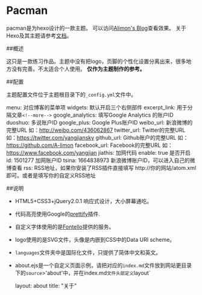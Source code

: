 # Pacman

pacman是为hexo设计的一款主题。
可以访问[Alimon's Blog](http://yangjian.me)查看效果。
关于Hexo及其主题请参考[文档](http://zespia.tw/hexo/)。

##概述

这只是一款练习作品。主题中没有把logo，页脚的个性化设置分离出来，很多地方没有完善。不太适合个人使用。
**仅作为主题制作的参考。**

##配置

主题配置文件位于主题根目录下的`_config.yml`文件中。

menu: 对应博客的菜单项
widgets: 默认开启三个右侧部件
excerpt_link: 用于分隔文章`<!--more-->`
google_analytics: 填写Google Analytics 的账户ID
duoshuo: 多说账户ID
google_plus: Google Plus账户ID
weibo_url: 新浪微博的完整URL 如：http://weibo.com/436062867
twitter_url: Twitter的完整URL 如：https://twitter.com/yangjiansky
github_url: Github账户的完整URL 如：https://github.com/A-limon
facebook_url: Facebook的完整URL 如：https://www.facebook.com/yangjian
jiathis: 加网代码
  enable: true 是否开启
  id: 1501277 加网账户ID
  tsina: 1664838973 新浪微博账户ID，可以进入自己的微博查看
rss: RSS地址，如果你安装了RSS插件直接填写 http://你的网站/atom.xml 即可。或者是填写你的自定义RSS地址

##说明
* HTML5+CSS3+jQuery2.0.1 响应式设计，大小屏幕通吃。
* 代码高亮使用Google的[prettify](https://code.google.com/p/google-code-prettify/)插件.
* 自定义字体使用的是[Fontello](http://fontello.com/)提供的服务。
* logo使用的是SVG文件，头像是内嵌到CSS中的Data URI scheme。
* `languages`文件夹中是国际化文件，只提供了简体中文和英文。
* about.ejs是一个自定义页面示例，请把对应的`index.md`文件放到网站更目录下的`source`>'about'中，并在index.md`文件头部定义`layout`

	layout: about
	title: "关于"